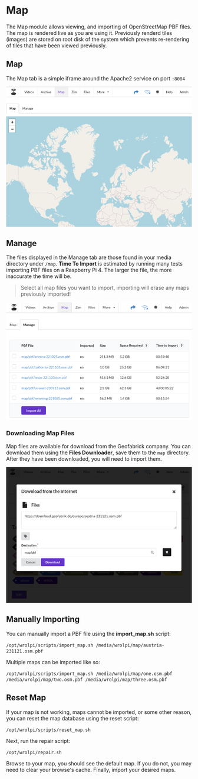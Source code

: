 # Map

The Map module allows viewing, and importing of OpenStreetMap PBF files. The map is rendered live as you are using it.
Previously renderd tiles (images) are stored on root disk of the system which prevents re-rendering of tiles that have
been viewed previously.

## Map

The Map tab is a simple iframe around the Apache2 service on port `:8084`

![Screenshot of the Map Viewer tab.](map-viewer.png)

## Manage

The files displayed in the Manage tab are those found in your media directory under `/map`.  **Time To Import** is
estimated by running many tests importing PBF files on a Raspberry Pi 4. The larger the file, the more inaccurate the
time will be.

> Select all map files you want to import, importing will erase any maps previously imported!

![Manage Map Page](map-manage.png)

### Downloading Map Files

Map files are available for download from the Geofabrick company. You can download them using the **Files Downloader**,
save them to the `map` directory. After they have been downloaded, you will need to import them.

![Downloading of a custom OSM PBF file.](pbf-file-downloader.png)

## Manually Importing

You can manually import a PBF file using the **import_map.sh** script:

```shell
/opt/wrolpi/scripts/import_map.sh /media/wrolpi/map/austria-231121.osm.pbf
```

Multiple maps can be imported like so:

```shell
/opt/wrolpi/scripts/import_map.sh /media/wrolpi/map/one.osm.pbf /media/wrolpi/map/two.osm.pbf /media/wrolpi/map/three.osm.pbf
```

## Reset Map

If your map is not working, maps cannot be imported, or some other reason, you can reset the map database using the
reset script:

```shell
/opt/wrolpi/scripts/reset_map.sh
```

Next, run the repair script:

```shell
/opt/wrolpi/repair.sh
```

Browse to your map, you should see the default map. If you do not, you may need to clear your browse's cache. Finally,
import your desired maps.